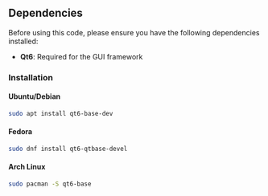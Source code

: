 ## Dependencies

Before using this code, please ensure you have the following dependencies installed:

- **Qt6**: Required for the GUI framework
  
### Installation

#### Ubuntu/Debian
```bash
sudo apt install qt6-base-dev
```

#### Fedora
```bash
sudo dnf install qt6-qtbase-devel
```

#### Arch Linux
```bash
sudo pacman -S qt6-base
```
